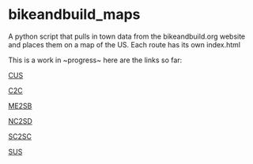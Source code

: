 # bikeandbuild_maps

A python script that pulls in town data from the bikeandbuild.org website and places them on a map of the US. Each route has its own index.html

This is a work in ~progress~ here are the links so far:

[CUS](http://jbirms.github.io/bikeandbuild_maps/cus/)

[C2C](http://jbirms.github.io/bikeandbuild_maps/c2c/)

[ME2SB](http://jbirms.github.io/bikeandbuild_maps/me2sb/)

[NC2SD](http://jbirms.github.io/bikeandbuild_maps/nc2sd/)

[SC2SC](http://jbirms.github.io/bikeandbuild_maps/sc2sc/)

[SUS](http://jbirms.github.io/bikeandbuild_maps/sus/)
